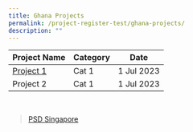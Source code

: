 ```yaml
---
title: Ghana Projects
permalink: /project-register-test/ghana-projects/
description: ""
---
```

|**Project Name**| **Category** |**Date**|
| --- | --- | --- |
| [Project 1](/agreements-signed/Ghana/documents-and-templates-for-download/) | Cat 1   | 1 Jul 2023 
Project 2 | Cat 1   | 1 Jul 2023 |
  
<br>
<div data-show-facepile="false" data-hide-cover="false" data-adapt-container-width="true" data-small-header="false" data-height="100" data-width="250" data-tabs="timeline" data-href="https://www.facebook.com/PSDSingapore" class="fb-page"><blockquote class="fb-xfbml-parse-ignore" cite="https://www.facebook.com/PSDSingapore"><a href="https://www.facebook.com/PSDSingapore">PSD Singapore</a></blockquote></div>
<br>
<div data-hide-cover="false" data-width="380" data-href="https://www.facebook.com/PSDSingapore" data-tab="timeline" class="fb-page"></div>

<div id="fb-root"></div>
<script nonce="1JlYv6yG" src="https://connect.facebook.net/en_GB/sdk.js#xfbml=1&amp;version=v17.0" crossorigin="anonymous" async=""></script>